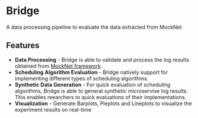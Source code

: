 # Bridge
A data processing pipeline to evaluate the data extracted from MockNet

## Features
- **Data Processing** - Bridge is able to validate and process the log results obtained from [MockNet framework](https://github.com/project-crewmen/mocknet).
- **Scheduling Algorithm Evaluation** - Bridge natively support for implementing different types of scheduling algorithms.
- **Synthetic Data Generation** - For quick evaluation of scheduling algorithms, Bridge is able to general synthetic microservive log results. This enables reearchers to quick evaluations of their implementations.
- **Visualization** - Generate Barplots, Pieplots and Lineplots to visualize the experiment results on real-time